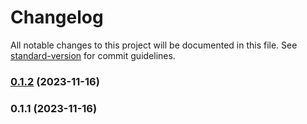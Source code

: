 # Changelog

All notable changes to this project will be documented in this file. See [standard-version](https://github.com/conventional-changelog/standard-version) for commit guidelines.

### [0.1.2](https://github.com/tanvir0604/vue3-pagination/compare/v0.1.1...v0.1.2) (2023-11-16)

### 0.1.1 (2023-11-16)
